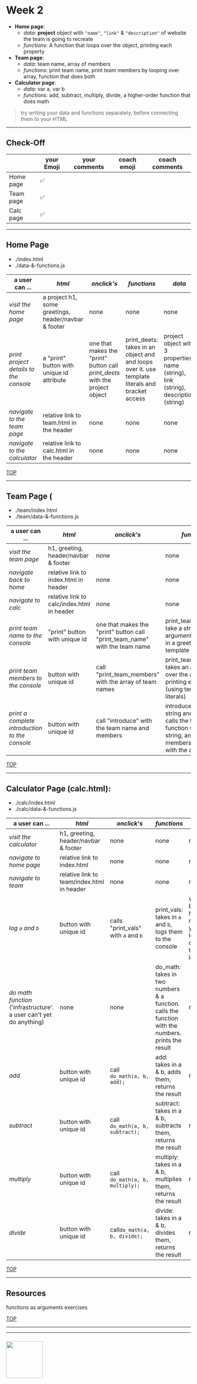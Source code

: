 # Week 2

* **Home page**:
    * _data_: **project** object with `"name"`, `"link"` & `"description"` of website the team is going to recreate
    * _functions_: A function that loops over the object, printing each property
* **Team page**: 
    * _data_: team name, array of members
    * _functions_: print team name, print team members by looping over array, function that does both
* **Calculator page**: 
    * _data_: var a, var b
    * _functions_: add, subtract, multiply, divide, a higher-order function that does math

> try writing your data and functions separately, before connecting them to your HTML


---

##  Check-Off


|  | your Emoji | your comments | coach emoji | coach comments |
| --- | --- | --- | --- | --- |
| Home page | :white_check_mark:| | | |
| Team page | :white_check_mark: | | | |
| Calc page | :white_check_mark: | | | |


---

## Home Page 

* ./index.html
* ./data-&-functions.js

| __a user can ...__ | _html_ | _onclick's_ | _functions_ | _data_ |
| --- | --- | --- | --- | --- |
| _visit the home page_ | a project h1, some greetings, header/navbar & footer | none | none | none |
| _print project details to the console_ | a "print" button with unique id attribute | one that makes the "print" button call *print\_deets* with the project object | print_deets: takes in an object and and loops over it.  use template literals and bracket access | project object with 3 properties: name (string), link (string), description (string) |
| _navigate to the team page_ | relative link to team.html in the header | none | none | none |
| _navigate to the calculator_ | relative link to calc.html in the header | none | none | none |


[TOP](#week-2)

---

## Team Page (

* ./team/index.html
* ./team/data-&-functions.js

| __a user can ...__ | _html_ | _onclick's_ | _functions_ | _data_ |
| --- | --- | --- | --- | --- |
| _visit the team page_ | h1, greeting, header/navbar & footer | none | none | none |
| _navigate back to home_ | relative link to index.html in header | none | none | none |
| _navigate to calc_ | relative link to calc/index.html in header | none | none | none |
| _print team name to the console_ | "print" button with unique id | one that makes the "print" button call "print_team_name" with the team name  | print_team_name: take a string as an argument and logs it in a greeting (using template literals) | team_name variable, string. |
| _print team members to the console_ | button with unique id | call "print_team_members" with the array of team names | print_team_members: takes an array, loops over the array printing each entry (using template literals) | an array of team member names (strings) |
| _print a complete introduction to the console_ | button with unique id | call "introduce" with the team name and members | introduce: takes a string and an array, calls the team name function with the string, and the team members function with the array | none |

[TOP](#week-2)

---

## Calculator Page (calc.html):

* ./calc/index.html
* ./calc/data-&-functions.js

| __a user can ...__ | _html_ | _onclick's_ | _functions_ | _data_ |
| --- | --- | --- | --- | --- |
| _visit the calculator_ | h1, greeting, header/navbar & footer | none | none | none |
| _navigate to home page_ | relative link to index.html | none | none | none |
| _navigate to team_ | relative link to team/index.html in header | none | none | none |
| _log `a` and `b`_ | button with unique id | calls "print_vals" with ```a``` and ```b``` | print_vals: takes in `a` and `b`, logs them to the console | var a, var b.  both hardcoded numbers, you'll learn to change the values later |
| _do math function_ ('infrastructure'. a user can't yet do anything) | none | none | do_math: takes in two numbers & a function.  calls the function with the numbers. prints the result | none |
| _add_ | button with unique id | call ```do_math(a, b, add);``` | add: takes in a & b, adds them, returns the result | none |
| _subtract_ | button with  unique id | call ```do_math(a, b, subtract);``` | subtract: takes in a & b, subtracts them, returns the result | none |
| _multiply_ | button with  unique id | call ```do_math(a, b, multiply);``` | multiply: takes in a & b, multiplies them, returns the result | none |
| _divide_ | button with  unique id | call```do_math(a, b, divide);``` | divide: takes in a & b, divides them, returns the result | none |


[TOP](#week-2)

---

## Resources

functions as arguments exercises

[TOP](#week-2)

___
___
### <a href="https://hackyourfuture.be" target="_blank"><img src="https://pbs.twimg.com/profile_images/984474625009741824/Bs_qKx6-_400x400.jpg" width="100" height="100"></img></a>
